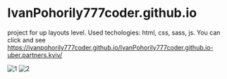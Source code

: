 # IvanPohorily777coder.github.io

project for up layouts level.
 Used techologies: html, css, sass, js. 
 You can click and see https://ivanpohorily777coder.github.io/IvanPohorily777coder.github.io-uber.partners.kyiv/

![1](https://user-images.githubusercontent.com/78176713/188897424-dcd10995-748b-4052-a7eb-d7a7811ffc5a.PNG)
![2](https://user-images.githubusercontent.com/78176713/188897453-3975ebda-9fbf-4e8d-99a9-21fdca806f10.PNG)
